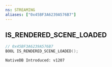 ```yaml
---
ns: STREAMING
aliases: ["0x45BF3A6239A576B7"]
---
```

## IS_RENDERED_SCENE_LOADED

```c
// 0x45BF3A6239A576B7
BOOL IS_RENDERED_SCENE_LOADED();
```

```
NativeDB Introduced: v1207
```

